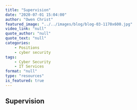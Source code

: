 ```yaml
---
title: "Supervision"
date: "2020-07-01 15:04:00"
author: "Owen Christ"
featured_image: "../../images/blog/blog-03-1170x600.jpg"
video_link: "null"
quote_author: "null"
quote_text: "null"
categories: 
    - Positions
    - cyber security
tags: 
    - Cyber Security
    - IT Services
format: "null"
type: "resources"
is_featured: true
---
```


## Supervision